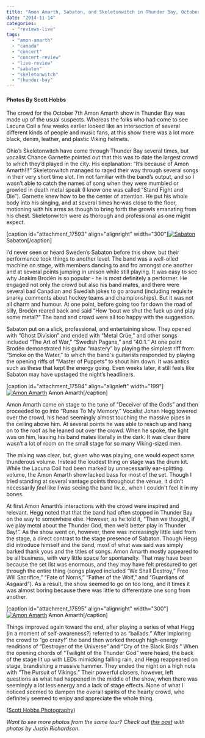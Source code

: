 ```yaml
---
title: "Amon Amarth, Sabaton, and Skeletonwitch in Thunder Bay, October 7, 2014"
date: "2014-11-14"
categories: 
  - "reviews-live"
tags: 
  - "amon-amarth"
  - "canada"
  - "concert"
  - "concert-review"
  - "live-review"
  - "sabaton"
  - "skeletonwitch"
  - "thunder-bay"
---
```


#### **Photos By Scott Hobbs**

The crowd for the October 7th Amon Amarth show in Thunder Bay was made up of the usual suspects. Whereas the folks who had come to see Lacuna Coil a few weeks earlier looked like an intersection of several different kinds of people and music fans, at this show there was a lot more black, denim, leather, and plastic Viking helmets.

Ohio’s Skeletonwitch have come through Thunder Bay several times, but vocalist Chance Garnette pointed out that this was to date the largest crowd to which they’d played in the city. His explanation: “It’s because of Amon Amarth!!!” Skeletonwitch managed to raged their way through several songs in their very short time slot. I’m not familiar with the band’s output, and so I wasn’t able to catch the names of song when they were mumbled or growled in death metal speak (I know one was called “Stand Fight and Die”). Garnette knew how to be the center of attention. He put his whole body into his singing, and at several times he was close to the floor, motioning with his arms as though to bring forth the growls emanating from his chest. Skeletonwitch were as thorough and professional as one might expect.

\[caption id="attachment\_17593" align="alignright" width="300"\][![Sabaton](https://hellbound.ca/wp-content/uploads/2014/11/IMG_7430-300x214.jpg)](https://hellbound.ca/wp-content/uploads/2014/11/IMG_7430.jpg) Sabaton\[/caption\]

I’d never seen or heard Sweden’s Sabaton before this show, but their performance took things to another level. The band was a well-oiled machine on stage, with members dancing to and fro amongst one another and at several points jumping in unison while still playing. It was easy to see why Joakim Brodén is so popular - he is most definitely a performer. He engaged not only the crowd but also his band mates, and there were several bad Canadian and Swedish jokes to go around (including requisite snarky comments about hockey teams and championships). But it was not all charm and humour. At one point, before going too far down the road of silly, Brodén reared back and said “How ‘bout we shut the fuck up and play some metal?” The band and crowd were all too happy with the suggestion.

Sabaton put on a slick, professional, and entertaining show. They opened with “Ghost Division” and ended with “Metal Crüe,” and other songs included “The Art of War,” “Swedish Pagans,” and “40:1.” At one point Brodén demonstrated his guitar “mastery” by playing the simplest riff from “Smoke on the Water,” to which the band's guitarists responded by playing the opening riffs of “Master of Puppets” to shout him down. It was antics such as these that kept the energy going. Even weeks later, it still feels like Sabaton may have upstaged the night’s headliners.

\[caption id="attachment\_17594" align="alignleft" width="199"\][![Amon Amarth](https://hellbound.ca/wp-content/uploads/2014/11/IMG_7530-199x300.jpg)](https://hellbound.ca/wp-content/uploads/2014/11/IMG_7530.jpg) Amon Amarth\[/caption\]

Amon Amarth came on stage to the tune of “Deceiver of the Gods” and then proceeded to go into “Runes To My Memory.” Vocalist Johan Hegg towered over the crowd, his head seemingly almost touching the massive pipes in the ceiling above him. At several points he was able to reach up and hang on to the roof as he leaned out over the crowd. When he spoke, the light was on him, leaving his band mates literally in the dark. It was clear there wasn’t a lot of room on the small stage for so many Viking-sized men.

The mixing was clear, but, given who was playing, one would expect some thunderous volume. Instead the loudest thing on stage was the drum kit. While the Lacuna Coil had been marked by unnecessarily ear-splitting volume, the Amon Amarth show lacked bass for most of the set. Though I tried standing at several vantage points throughout the venue, it didn’t necessarily _feel_ like I was seeing the band liv_e_ when I couldn't feel it in my bones.

At first Amon Amarth’s interactions with the crowd were inspired and relevant. Hegg noted that that the band had often stopped in Thunder Bay on the way to somewhere else. However, as he told it, “Then we thought, if we play metal about the Thunder God, then we’d better play in Thunder Bay!”. As the show went on, however, there was increasingly little said from the stage, a direct contrast to the stage presence of Sabaton. Though Hegg did introduce himself and the band, most of what was said was simply barked thank yous and the titles of songs. Amon Amarth mostly appeared to be all business, with very little space for spontaneity. That may have been because the set list was enormous, and they may have felt pressured to get through the entire thing (songs played included “We Shall Destroy,” Free Will Sacrifice,” “Fate of Norns,” “Father of the Wolf,” and “Guardians of Asgaard”). As a result, the show seemed to go on too long, and it times it was almost boring because there was little to differentiate one song from another.

\[caption id="attachment\_17595" align="alignright" width="300"\][![Amon Amarth](https://hellbound.ca/wp-content/uploads/2014/11/IMG_7542-300x199.jpg)](https://hellbound.ca/wp-content/uploads/2014/11/IMG_7542.jpg) Amon Amarth\[/caption\]

Things improved again toward the end, after playing a series of what Hegg (in a moment of self-awareness?) referred to as “ballads.” After imploring the crowd to “go crazy!” the band then worked through high-energy renditions of “Destroyer of the Universe” and “Cry of the Black Birds.” When the opening chords of “Twilight of the Thunder God” were heard, the back of the stage lit up with LEDs mimicking falling rain, and Hegg reappeared on stage, brandishing a massive hammer. They ended the night on a high note with “The Pursuit of Vikings.” Their powerful closers, however, left questions as what had happened in the middle of the show, when there was seemingly a lot less energy and a lack of stage effects. None of what I noticed seemed to dampen the overall spirits of the hearty crowd, who definitely seemed to enjoy and appreciate the whole thing.

([Scott Hobbs Photography](https://www.facebook.com/ScottHobbsPhotography))

_Want to see more photos from the same tour? Check out [this post](https://hellbound.ca/2014/11/amon-amarth-sabaton-skeletonwitch-charlotte-nc-october-24-2014/) with photos by Justin Richardson._

